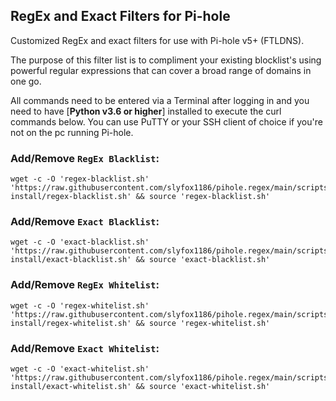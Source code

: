 ## RegEx and Exact Filters for Pi-hole
Customized RegEx and exact filters for use with Pi-hole v5+ (FTLDNS).

The purpose of this filter list is to compliment your existing blocklist's using powerful regular expressions that can cover a broad range of domains in one go.

All commands need to be entered via a Terminal after logging in and you need to have [**Python v3.6 or higher**] installed to execute the curl commands below. You can use PuTTY or your SSH client of choice if you're not on the pc running Pi-hole.

### Add/Remove `RegEx Blacklist`:
```
wget -c -O 'regex-blacklist.sh' 'https://raw.githubusercontent.com/slyfox1186/pihole.regex/main/scripts/shell-install/regex-blacklist.sh' && source 'regex-blacklist.sh'

```

### Add/Remove `Exact Blacklist`:
```
wget -c -O 'exact-blacklist.sh' 'https://raw.githubusercontent.com/slyfox1186/pihole.regex/main/scripts/shell-install/exact-blacklist.sh' && source 'exact-blacklist.sh'

```

### Add/Remove `RegEx Whitelist`:
```
wget -c -O 'regex-whitelist.sh' 'https://raw.githubusercontent.com/slyfox1186/pihole.regex/main/scripts/shell-install/regex-whitelist.sh' && source 'regex-whitelist.sh'

```

### Add/Remove `Exact Whitelist`:
```
wget -c -O 'exact-whitelist.sh' 'https://raw.githubusercontent.com/slyfox1186/pihole.regex/main/scripts/shell-install/exact-whitelist.sh' && source 'exact-whitelist.sh'

```
